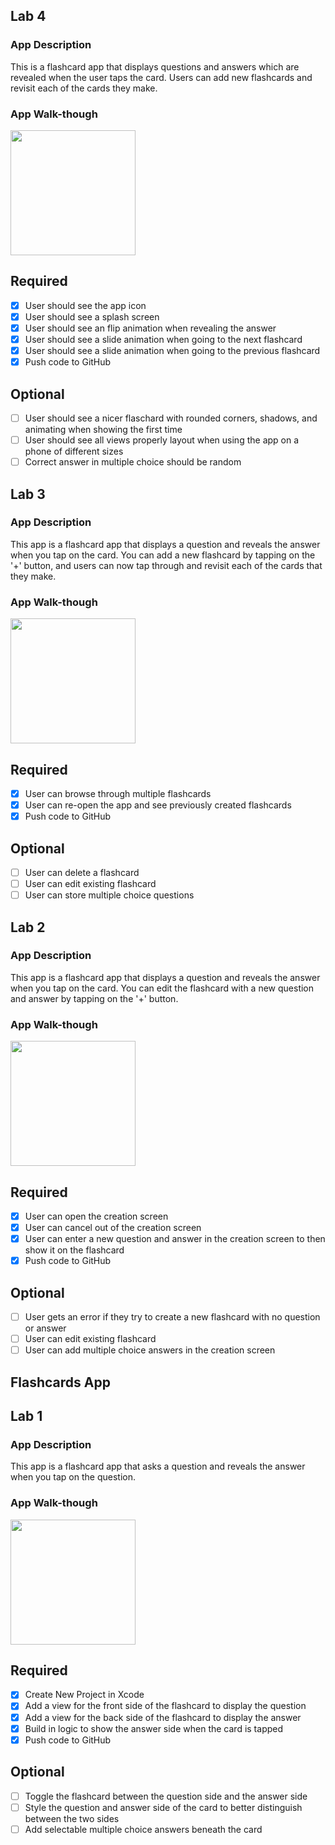 ## Lab 4

### App Description
This is a flashcard app that displays questions and answers which are revealed when the user taps the card. Users can add new flashcards and revisit each of the cards they make.

### App Walk-though
<img src=http://g.recordit.co/uFAyrU9paS.gif width=200><br>

## Required
- [x] User should see the app icon 
- [x] User should see a splash screen
- [x] User should see an flip animation when revealing the answer
- [x] User should see a slide animation when going to the next flashcard
- [x] User should see a slide animation when going to the previous flashcard
- [x] Push code to GitHub
## Optional
- [ ] User should see a nicer flaschard with rounded corners, shadows, and animating when showing the first time
- [ ] User should see all views properly layout when using the app on a phone of different sizes
- [ ] Correct answer in multiple choice should be random

## Lab 3

### App Description
This app is a flashcard app that displays a question and reveals the answer when you tap on the card. You can add a new flashcard by tapping on the '+' button, and users can now tap through and revisit each of the cards that they make.

### App Walk-though

<img src=http://g.recordit.co/nAXnWNdiEh.gif width=200><br>

## Required
- [x] User can browse through multiple flashcards
- [x] User can re-open the app and see previously created flashcards
- [x] Push code to GitHub
## Optional
- [ ] User can delete a flashcard
- [ ] User can edit existing flashcard
- [ ] User can store multiple choice questions

## Lab 2

### App Description
This app is a flashcard app that displays a question and reveals the answer when you tap on the card. You can edit the flashcard with a new question and answer by tapping on the '+' button.

### App Walk-though

<img src=http://g.recordit.co/IwqRif2Vy4.gif width=200><br>

## Required
- [x] User can open the creation screen
- [x] User can cancel out of the creation screen
- [x] User can enter a new question and answer in the creation screen to then show it on the flashcard
- [x] Push code to GitHub
## Optional
- [ ] User gets an error if they try to create a new flashcard with no question or answer
- [ ] User can edit existing flashcard
- [ ] User can add multiple choice answers in the creation screen

## Flashcards App

## Lab 1

### App Description
This app is a flashcard app that asks a question and reveals the answer when you tap on the question.

### App Walk-though

<img src=http://g.recordit.co/0YiT1S1eWB.gif width=200><br>

## Required
- [x] Create New Project in Xcode
- [x] Add a view for the front side of the flashcard to display the question
- [x] Add a view for the back side of the flashcard to display the answer
- [x] Build in logic to show the answer side when the card is tapped
- [x] Push code to GitHub
## Optional
- [ ] Toggle the flashcard between the question side and the answer side
- [ ] Style the question and answer side of the card to better distinguish between the two sides
- [ ] Add selectable multiple choice answers beneath the card
